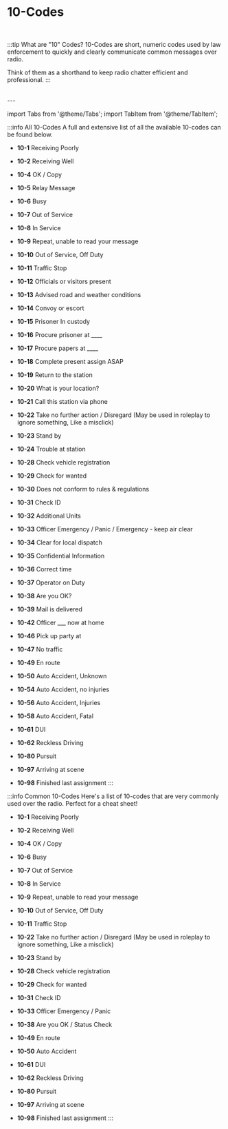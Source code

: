 # 10-Codes

<br/>

:::tip What are "10" Codes?
10-Codes are short, numeric codes used by law enforcement to quickly and clearly communicate common messages over radio.

Think of them as a shorthand to keep radio chatter efficient and professional.
:::

<br/>
---
<br/>

import Tabs from '@theme/Tabs';
import TabItem from '@theme/TabItem';

<Tabs>
  <TabItem value="all" label="All 10-Codes" default>

:::info All 10-Codes
A full and extensive list of all the available 10-codes can be found below.

- **10-1** Receiving Poorly
- **10-2** Receiving Well
- **10-4** OK / Copy
- **10-5** Relay Message
- **10-6** Busy
- **10-7** Out of Service
- **10-8** In Service
- **10-9** Repeat, unable to read your message
- **10-10** Out of Service, Off Duty
- **10-11** Traffic Stop
- **10-12** Officials or visitors present
- **10-13** Advised road and weather conditions
- **10-14** Convoy or escort
- **10-15** Prisoner In custody
- **10-16** Procure prisoner at ____
- **10-17** Procure papers at ____
- **10-18** Complete present assign ASAP
- **10-19** Return to the station
- **10-20** What is your location?
- **10-21** Call this station via phone
- **10-22** Take no further action / Disregard (May be used in roleplay to ignore something, Like a misclick)
- **10-23** Stand by
- **10-24** Trouble at station
- **10-28** Check vehicle registration
- **10-29** Check for wanted
- **10-30** Does not conform to rules & regulations
- **10-31** Check ID
- **10-32** Additional Units
- **10-33** Officer Emergency / Panic / Emergency - keep air clear
- **10-34** Clear for local dispatch
- **10-35** Confidential Information
- **10-36** Correct time
- **10-37** Operator on Duty
- **10-38** Are you OK?
- **10-39** Mail is delivered
- **10-42** Officer ___ now at home
- **10-46** Pick up party at
- **10-47** No traffic
- **10-49** En route
- **10-50** Auto Accident, Unknown
- **10-54** Auto Accident, no injuries
- **10-56** Auto Accident, Injuries
- **10-58** Auto Accident, Fatal
- **10-61** DUI
- **10-62** Reckless Driving
- **10-80** Pursuit
- **10-97** Arriving at scene
- **10-98** Finished last assignment
:::

  </TabItem>
  <TabItem value="common" label="Common 10-Codes">

:::info Common 10-Codes
Here's a list of 10-codes that are very commonly used over the radio. Perfect for a cheat sheet!

- **10-1** Receiving Poorly
- **10-2** Receiving Well
- **10-4** OK / Copy
- **10-6** Busy
- **10-7** Out of Service
- **10-8** In Service
- **10-9** Repeat, unable to read your message
- **10-10** Out of Service, Off Duty
- **10-11** Traffic Stop
- **10-22** Take no further action / Disregard (May be used in roleplay to ignore something, Like a misclick)
- **10-23** Stand by
- **10-28** Check vehicle registration
- **10-29** Check for wanted
- **10-31** Check ID
- **10-33** Officer Emergency / Panic
- **10-38** Are you OK / Status Check
- **10-49** En route
- **10-50** Auto Accident
- **10-61** DUI
- **10-62** Reckless Driving
- **10-80** Pursuit
- **10-97** Arriving at scene
- **10-98** Finished last assignment
:::

  </TabItem>
</Tabs>
